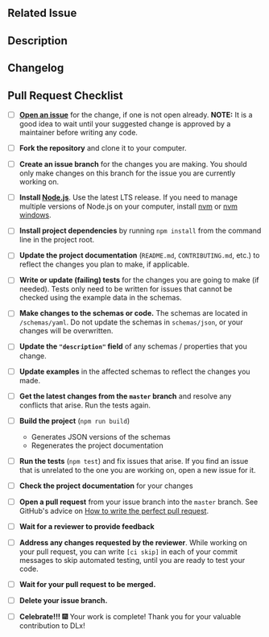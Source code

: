 <!--- Provide a general summary of your changes in the Title above -->

## Related Issue
<!-- This project only accepts pull requests related to open issues. -->
<!-- Please link to the issue here, or open an issue if you have not already. -->

## Description
<!-- in 1-3 sentences, please provide a high-level overview of what changes were made. -->
<!-- If appropriate, document your reasoning for why you made the changes the way you did. -->

## Changelog
<!-- What specific changes were made? List each change as a bullet point with a label. -->
<!-- See the issues tracker for a list of labels to use. -->
<!-- Some examples: -->

<!-- DOCS: add documentation about new app.sync() method -->
<!-- NEW: add app.sync() method to App object -->
<!-- CHANGE: update app.init() to call app.sync() -->

## Pull Request Checklist

- [ ] **[Open an issue](https://github.com/digitallinguistics/spec/issues/new)** for the change, if one is not open already. **NOTE:** It is a good idea to wait until your suggested change is approved by a maintainer before writing any code.

- [ ] **Fork the repository** and clone it to your computer.

- [ ] **Create an issue branch** for the changes you are making. You should only make changes on this branch for the issue you are currently working on.

- [ ] **Install [Node.js](https://nodejs.org/en/)**. Use the latest LTS release. If you need to manage multiple versions of Node.js on your computer, install [nvm](https://github.com/creationix/nvm) or [nvm windows](https://github.com/coreybutler/nvm-windows).

- [ ] **Install project dependencies** by running `npm install` from the command line in the project root.

- [ ] **Update the project documentation** (`README.md`, `CONTRIBUTING.md`, etc.) to reflect the changes you plan to make, if applicable.

- [ ] **Write or update (failing) tests** for the changes you are going to make (if needed). Tests only need to be written for issues that cannot be checked using the example data in the schemas.

- [ ] **Make changes to the schemas or code.** The schemas are located in `/schemas/yaml`. Do not update the schemas in `schemas/json`, or your changes will be overwritten.

- [ ] **Update the `"description"` field** of any schemas / properties that you change.

- [ ] **Update examples** in the affected schemas to reflect the changes you made.

- [ ] **Get the latest changes from the `master` branch** and resolve any conflicts that arise. Run the tests again.

- [ ] **Build the project** (`npm run build`)

  - Generates JSON versions of the schemas
  - Regenerates the project documentation

- [ ] **Run the tests** (`npm test`) and fix issues that arise. If you find an issue that is unrelated to the one you are working on, open a new issue for it.

- [ ] **Check the project documentation** for your changes

- [ ] **Open a pull request** from your issue branch into the `master` branch. See GitHub's advice on [How to write the perfect pull request](https://blog.github.com/2015-01-21-how-to-write-the-perfect-pull-request/).

- [ ] **Wait for a reviewer to provide feedback**

- [ ] **Address any changes requested by the reviewer**. While working on your pull request, you can write `[ci skip]` in each of your commit messages to skip automated testing, until you are ready to test your code.

- [ ] **Wait for your pull request to be merged.**

- [ ] **Delete your issue branch.**

- [ ] **Celebrate!!!** :fireworks: Your work is complete! Thank you for your valuable contribution to DLx!

